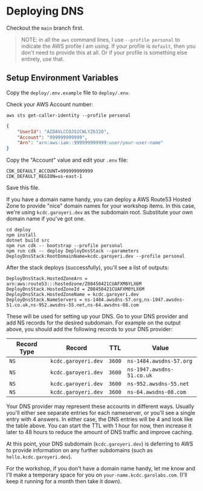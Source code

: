 # Deploying DNS

Checkout the `main` branch first.

> NOTE: in all the `aws` command lines, I use `--profile personal` to indicate the AWS profile I am using. If your profile is `default`, then you don't need to provide this at all. Or if your profile is something else entirely, use that.

## Setup Environment Variables

Copy the `deploy/.env.example` file to `deploy/.env`.

Check your AWS Account number:

```shell
aws sts get-caller-identity --profile personal
```

```json
{
    "UserId": "AIDAVLCCOJS2CWLYZ632O",
    "Account": "999999999999",
    "Arn": "arn:aws:iam::999999999999:user/your-user-name"
}
```

Copy the "Account" value and edit your `.env` file:

```
CDK_DEFAULT_ACCOUNT=999999999999
CDK_DEFAULT_REGION=us-east-1
```

Save this file.

If you have a domain name handy, you can deploy a AWS Route53 Hosted Zone to provide "nice" domain names for your workshop items. In this case, we're using `kcdc.garoyeri.dev` as the subdomain root. Substitute your own domain name if you've got one.

```shell
cd deploy
npm install
dotnet build src
npm run cdk -- bootstrap --profile personal
npm run cdk -- deploy DeployDnsStack --parameters DeployDnsStack:RootDomainName=kcdc.garoyeri.dev --profile personal
```

After the stack deploys (successfully), you'll see a list of outputs:

```
DeployDnsStack.HostedZoneArn = arn:aws:route53:::hostedzone/Z08450421CUAFXM0YLX6M
DeployDnsStack.HostedZoneId = Z08450421CUAFXM0YLX6M
DeployDnsStack.HostedZoneName = kcdc.garoyeri.dev
DeployDnsStack.NameServers = ns-1484.awsdns-57.org,ns-1947.awsdns-51.co.uk,ns-952.awsdns-55.net,ns-64.awsdns-08.com
```

These will be used for setting up your DNS. Go to your DNS provider and add NS records for the desired subdomain. For example on the output above, you should add the following records to your DNS provider:

| Record Type | Record              | TTL    | Value                     |
| ----------- | ------------------- | ------ | ------------------------- |
| `NS`        | `kcdc.garoyeri.dev` | `3600` | `ns-1484.awsdns-57.org`   |
| `NS`        | `kcdc.garoyeri.dev` | `3600` | `ns-1947.awsdns-51.co.uk` |
| `NS`        | `kcdc.garoyeri.dev` | `3600` | `ns-952.awsdns-55.net`    |
| `NS`        | `kcdc.garoyeri.dev` | `3600` | `ns-64.awsdns-08.com`     |

Your DNS provider may represent these accounts in different ways. Usually you'll either see separate entries for each nameserver, or you'll see a single entry with 4 answers. In either case, the DNS entries will be 4 and look like the table above. You can start the TTL with 1 hour for now, then increase it later to 48 hours to reduce the amount of DNS traffic and improve caching.

At this point, your DNS subdomain (`kcdc.garoyeri.dev`) is deferring to AWS to provide information on any further subdomains (such as `hello.kcdc.garoyeri.dev`).

For the workshop, if you don't have a domain name handy, let me know and I'll make a temporary space for you on `your-name.kcdc.garolabs.com`. (I'll keep it running for a month then take it down).